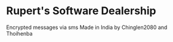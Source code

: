# Rupert's Software Dealership
Encrypted messages via sms
Made in India by Chinglen2080 and Thoihenba 
